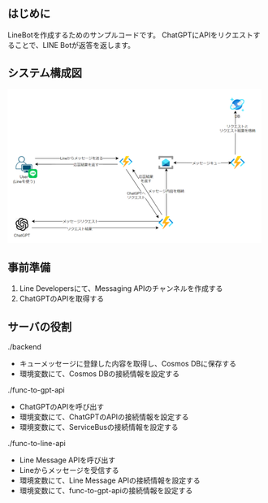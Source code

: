 はじめに
----------------------------------------------

LineBotを作成するためのサンプルコードです。
ChatGPTにAPIをリクエストすることで、LINE Botが返答を返します。

システム構成図
----------------------------------------------
![システム構成図](./docs/Images/システム構成図.png)

事前準備
----------------------------------------------
1. Line Developersにて、Messaging APIのチャンネルを作成する
2. ChatGPTのAPIを取得する

サーバの役割
----------------------------------------------
./backend
- キューメッセージに登録した内容を取得し、Cosmos DBに保存する
- 環境変数にて、Cosmos DBの接続情報を設定する

./func-to-gpt-api
- ChatGPTのAPIを呼び出す
- 環境変数にて、ChatGPTのAPIの接続情報を設定する
- 環境変数にて、ServiceBusの接続情報を設定する

./func-to-line-api
- Line Message APIを呼び出す
- Lineからメッセージを受信する
- 環境変数にて、Line Message APIの接続情報を設定する
- 環境変数にて、func-to-gpt-apiの接続情報を設定する
